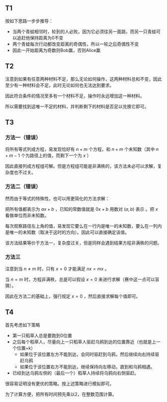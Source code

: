 ## T1

按如下思路一步步推导：

* 当两个青蛙相邻时，轮到的人必败，因为它必须往另一面跳，而另一只青蛙可以追赶他保持距离为0不变
* 两个青蛙每次行动都改变距离的奇偶性，所以一轮之后奇偶性不变
* 因此一开始距离为奇数则Bob赢，否则Alice赢

## T2

注意到如果有任意两种材料不足，那么无论如何操作，这两种材料总和不变，因此至少有一种材料会不足，此时无论如何也无法达到要求。

因此符合条件的情况至多有一个材料不足，操作时永远增加这一种材料。

所以需要找到这唯一不足的材料，并判断剩下的材料是否足以兑换它即可。

## T3

### 方法一（错误）

将所有等式列成方程，易发现恰好有 $n+m$ 个方程，和 $n+m$ 个未知数（其中 $n+m-1$ 个为路径上的值，而剩下一个为 $x$ ）

因此直接列成方程组可解。但是方程组可能是非满秩的，该方法未必可以求解，复杂度也不过关。

### 方法二（错误）

然而由于等式的特殊性，也可以用更简化的方法求解：

把所有值都表示为 $ax+b$ ，已知的常数值就是 $0x+b$ 用数对 $(a,b)$ 表示 。把 $x$ 看做单位而非未知数。

每次观察路径左上角的值，易发现它要么在一行内是唯一的未知数，要么在一列内是唯一的未知数（取决于这时的方向）。因此可以直接确定该值。

该方法结果等价于方法一，复杂度过关，但是同样会遇到结果方程非满秩的问题。

### 方法三

注意到当 $n\neq m$ 时，只有 $x=0$ 才能满足 $nx=mx$ 。

当 $n=m$ 时，方程非满秩，总是可以假设 $x=0$ 来进行求解（赛中这一点可以盲猜）。

因此在方法二的基础上，强行规定 $x=0$ ，然后直接求解每个值即可。

## T4

首先考虑如下策略

* 第一只稻草人总是要跑到0位置
* 之后每个稻草人，尽量向上一只稻草人驱赶乌鸦到达的位置靠近（也就是上一个位置+k）
    * 如果位于该位置左方不能到达，会同时驱赶到乌鸦，然后继续向右持续驱赶乌鸦
    * 如果位于该位置右方不能到达，继续保持向左移动，直到和乌鸦相遇。
* 已经到达乌鸦左侧的（最后一个）稻草人持续将乌鸦向右侧驱赶。

很容易证明没有更优的策略。按上述策略进行模拟即可。

为了计算方便，把所有时间预先乘以2，在整数范围计算。